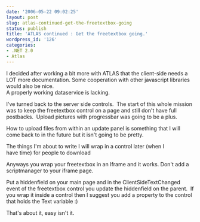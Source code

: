 ```yaml
---
date: '2006-05-22 09:02:25'
layout: post
slug: atlas-continued-get-the-freetextbox-going
status: publish
title: 'ATLAS continued : Get the freetextbox going.'
wordpress_id: '126'
categories:
- .NET 2.0
- Atlas
---
```


I decided after working a bit more with ATLAS that the client-side needs a LOT more documentation. Some cooperation with other javascript libraries would also be nice.    
A properly working dataservice is lacking.




I've turned back to the server side controls.  The start of this whole mission was to keep the freetextbox control on a page and still don't have full postbacks.  Upload pictures with progressbar was going to be a plus. 




How to upload files from within an update panel is something that I will come back to in the future but it isn't going to be pretty.




The things I'm about to write I will wrap in a control later (when I have time) for people to download




Anyways you wrap your freetextbox in an Iframe and it works. Don't add a scriptmanager to your iframe page.




Put a hiddenfield on your main page and in the ClientSideTextChanged event of the freetextbox control you update the hiddenfield on the parent.  If you wrap it inside a control then I suggest you add a property to the control that holds the Text variable :)




That's about it, easy isn't it.
